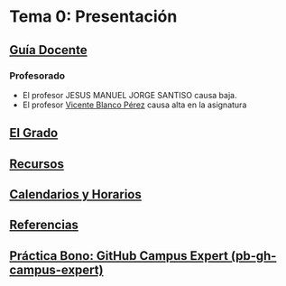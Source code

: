 # Tema 0: Presentación

## [Guía Docente](https://www.ull.es/apps/guias/guias/view_subject_guide/139263524/)

### Profesorado

- El profesor  JESUS MANUEL JORGE SANTISO causa baja. 
- El profesor [Vicente Blanco Pérez](https://www.ull.es/apps/guias/guias/view_teacher_niu/530/(%3FPvblanco.*)/) causa alta en la asignatura 

<!--
  - [Reserva de Tutorías](http://goo.gl/CyVIUw)
-->

## [El Grado](../degree.md)

## [Recursos](../resources.md)

<!-- ## [Exámenes de convocatoria](../exams.md) -->

## [Calendarios y Horarios](../timetables.md)

## [Referencias](../references.md)

## [Práctica Bono: GitHub Campus Expert (pb-gh-campus-expert)](pb-gh-campus-expert)